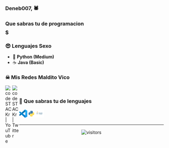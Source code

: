### Deneb007, 🕷

### Que sabras tu de programacion $$$$$


### 😎 Lenguajes Sexo
- 🐍 **Python (Medium)**
- ☕ **Java (Basic)**

### ☠ Mis Redes Maldito Vico

[<img align="left" alt="codeSTACKr | YouTube" width="22px" src="https://cdn.jsdelivr.net/npm/simple-icons@v3/icons/youtube.svg" />][youtube]
[<img align="left" alt="codeSTACKr | Twitter" width="22px" src="https://cdn.jsdelivr.net/npm/simple-icons@v3/icons/twitter.svg" />][twitter]

<br />

### 🔧 Que sabras tu de lenguajes $$$$

<img align="left" alt="Visual Studio Code" width="26px" src="https://raw.githubusercontent.com/github/explore/80688e429a7d4ef2fca1e82350fe8e3517d3494d/topics/visual-studio-code/visual-studio-code.png" />
<img align="left" alt="Python" width="26px" src="https://raw.githubusercontent.com/github/explore/78df643247d429f6cc873026c0622819ad797942/topics/python/python.png" />
<img align="left" alt="Java" width="26px" src="https://raw.githubusercontent.com/github/explore/78df643247d429f6cc873026c0622819ad797942/topics/java/java.png" />
<br />
<br />

---

<p align="center">
    <img align="center" alt="visitors" src="https://gpvc.arturio.dev/DenebS4c" />
</p>

[twitter]: https://twitter.com/zGhosty_
[telegram]: https://t.me/zGhosty
[youtube]: https://youtube.com/zGhosty
